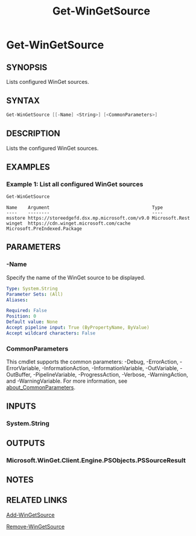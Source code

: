 ﻿---
external help file: Microsoft.WinGet.Client.Cmdlets.dll-Help.xml
Module Name: Microsoft.WinGet.Client
ms.date: 08/01/2024
online version:
schema: 2.0.0
title: Get-WinGetSource
---

# Get-WinGetSource

## SYNOPSIS

Lists configured WinGet sources.

## SYNTAX

```powershell
Get-WinGetSource [[-Name] <String>] [<CommonParameters>]
```

## DESCRIPTION

Lists the configured WinGet sources.

## EXAMPLES

### Example 1: List all configured WinGet sources

```powershell
Get-WinGetSource
```

```Output
Name    Argument                                      Type
----    --------                                      ----
msstore https://storeedgefd.dsx.mp.microsoft.com/v9.0 Microsoft.Rest
winget  https://cdn.winget.microsoft.com/cache        Microsoft.PreIndexed.Package
```

## PARAMETERS

### -Name

Specify the name of the WinGet source to be displayed.

```yaml
Type: System.String
Parameter Sets: (All)
Aliases:

Required: False
Position: 0
Default value: None
Accept pipeline input: True (ByPropertyName, ByValue)
Accept wildcard characters: False
```

### CommonParameters

This cmdlet supports the common parameters: -Debug, -ErrorAction, -ErrorVariable,
-InformationAction, -InformationVariable, -OutVariable, -OutBuffer, -PipelineVariable,
-ProgressAction, -Verbose, -WarningAction, and -WarningVariable. For more information, see
[about_CommonParameters](http://go.microsoft.com/fwlink/?LinkID=113216).

## INPUTS

### System.String

## OUTPUTS

### Microsoft.WinGet.Client.Engine.PSObjects.PSSourceResult

## NOTES

## RELATED LINKS

[Add-WinGetSource](Add-WinGetSource.md)

[Remove-WinGetSource](Remove-WinGetSource.md)
